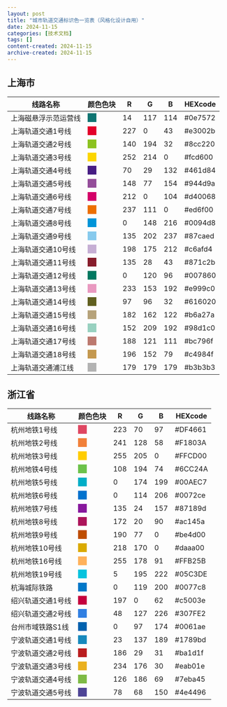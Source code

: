 ```yaml
---
layout: post
title: "城市轨道交通标识色一览表（风格化设计自用）"
date: 2024-11-15
categories: [技术文档]
tags: []
content-created: 2024-11-15
archive-created: 2024-11-15
---
```


## 上海市

| 线路名称 | 颜色色块 | R | G | B | HEXcode |
| --- |---| --- | --- | --- | --- |
| 上海磁悬浮示范运营线 | <span style='display:inline-block;width:20px;height:20px;background-color:#0e7572'></span> | 14 | 117 | 114 | #0e7572 |
| 上海轨道交通1号线 | <span style='display:inline-block;width:20px;height:20px;background-color:#e3002b'></span> | 227 | 0 | 43 | #e3002b |
| 上海轨道交通2号线 | <span style='display:inline-block;width:20px;height:20px;background-color:#8cc220'></span> | 140 | 194 | 32 | #8cc220 |
| 上海轨道交通3号线 | <span style='display:inline-block;width:20px;height:20px;background-color:#fcd600'></span> | 252 | 214 | 0 | #fcd600 |
| 上海轨道交通4号线 | <span style='display:inline-block;width:20px;height:20px;background-color:#461d84'></span> | 70 | 29 | 132 | #461d84 |
| 上海轨道交通5号线 | <span style='display:inline-block;width:20px;height:20px;background-color:#944d9a'></span> | 148 | 77 | 154 | #944d9a |
| 上海轨道交通6号线 | <span style='display:inline-block;width:20px;height:20px;background-color:#d40068'></span> | 212 | 0 | 104 | #d40068 |
| 上海轨道交通7号线 | <span style='display:inline-block;width:20px;height:20px;background-color:#ed6f00'></span> | 237 | 111 | 0 | #ed6f00 |
| 上海轨道交通8号线 | <span style='display:inline-block;width:20px;height:20px;background-color:#0094d8'></span> | 0 | 148 | 216 | #0094d8 |
| 上海轨道交通9号线 | <span style='display:inline-block;width:20px;height:20px;background-color:#87caed'></span> | 135 | 202 | 237 | #87caed |
| 上海轨道交通10号线 | <span style='display:inline-block;width:20px;height:20px;background-color:#c6afd4'></span> | 198 | 175 | 212 | #c6afd4 |
| 上海轨道交通11号线 | <span style='display:inline-block;width:20px;height:20px;background-color:#871c2b'></span> | 135 | 28 | 43 | #871c2b |
| 上海轨道交通12号线 | <span style='display:inline-block;width:20px;height:20px;background-color:#007860'></span> | 0 | 120 | 96 | #007860 |
| 上海轨道交通13号线 | <span style='display:inline-block;width:20px;height:20px;background-color:#e999c0'></span> | 233 | 153 | 192 | #e999c0 |
| 上海轨道交通14号线 | <span style='display:inline-block;width:20px;height:20px;background-color:#616020'></span> | 97 | 96 | 32 | #616020 |
| 上海轨道交通15号线 | <span style='display:inline-block;width:20px;height:20px;background-color:#b6a27a'></span> | 182 | 162 | 122 | #b6a27a |
| 上海轨道交通16号线 | <span style='display:inline-block;width:20px;height:20px;background-color:#98d1c0'></span> | 152 | 209 | 192 | #98d1c0 |
| 上海轨道交通17号线 | <span style='display:inline-block;width:20px;height:20px;background-color:#bc796f'></span> | 188 | 121 | 111 | #bc796f |
| 上海轨道交通18号线 | <span style='display:inline-block;width:20px;height:20px;background-color:#c4984f'></span> | 196 | 152 | 79 | #c4984f |
| 上海轨道交通浦江线 | <span style='display:inline-block;width:20px;height:20px;background-color:#b3b3b3'></span> | 179 | 179 | 179 | #b3b3b3 |

## 浙江省

| 线路名称 | 颜色色块 | R | G | B | HEXcode |
| --- |---| --- | --- | --- | --- |
| 杭州地铁1号线 | <span style='display:inline-block;width:20px;height:20px;background-color:#DF4661'></span> | 223 | 70 | 97 | #DF4661 |
| 杭州地铁2号线 | <span style='display:inline-block;width:20px;height:20px;background-color:#F1803A'></span> | 241 | 128 | 58 | #F1803A |
| 杭州地铁3号线 | <span style='display:inline-block;width:20px;height:20px;background-color:#FFCD00'></span> | 255 | 205 | 0 | #FFCD00 |
| 杭州地铁4号线 | <span style='display:inline-block;width:20px;height:20px;background-color:#6CC24A'></span> | 108 | 194 | 74 | #6CC24A |
| 杭州地铁5号线 | <span style='display:inline-block;width:20px;height:20px;background-color:#00AEC7'></span> | 0 | 174 | 199 | #00AEC7 |
| 杭州地铁6号线 | <span style='display:inline-block;width:20px;height:20px;background-color:#0072ce'></span> | 0 | 114 | 206 | #0072ce |
| 杭州地铁7号线 | <span style='display:inline-block;width:20px;height:20px;background-color:#87189d'></span> | 135 | 24 | 157 | #87189d |
| 杭州地铁8号线 | <span style='display:inline-block;width:20px;height:20px;background-color:#ac145a'></span> | 172 | 20 | 90 | #ac145a |
| 杭州地铁9号线 | <span style='display:inline-block;width:20px;height:20px;background-color:#be4d00'></span> | 190 | 77 | 0 | #be4d00 |
| 杭州地铁10号线 | <span style='display:inline-block;width:20px;height:20px;background-color:#daaa00'></span> | 218 | 170 | 0 | #daaa00 |
| 杭州地铁16号线 | <span style='display:inline-block;width:20px;height:20px;background-color:#FFB25B'></span> | 255 | 178 | 91 | #FFB25B |
| 杭州地铁19号线 | <span style='display:inline-block;width:20px;height:20px;background-color:#05C3DE'></span> | 5 | 195 | 222 | #05C3DE |
| 杭海城际铁路 | <span style='display:inline-block;width:20px;height:20px;background-color:#0077c8'></span> | 0 | 119 | 200 | #0077c8 |
| 绍兴轨道交通1号线 | <span style='display:inline-block;width:20px;height:20px;background-color:#c5003e'></span> | 197 | 0 | 62 | #c5003e |
| 绍兴轨道交通2号线 | <span style='display:inline-block;width:20px;height:20px;background-color:#307FE2'></span> | 48 | 127 | 226 | #307FE2 |
| 台州市域铁路S1线 | <span style='display:inline-block;width:20px;height:20px;background-color:#0061ae'></span> | 0 | 97 | 174 | #0061ae |
| 宁波轨道交通1号线 | <span style='display:inline-block;width:20px;height:20px;background-color:#1789bd'></span> | 23 | 137 | 189 | #1789bd |
| 宁波轨道交通2号线 | <span style='display:inline-block;width:20px;height:20px;background-color:#ba1d1f'></span> | 186 | 29 | 31 | #ba1d1f |
| 宁波轨道交通3号线 | <span style='display:inline-block;width:20px;height:20px;background-color:#eab01e'></span> | 234 | 176 | 30 | #eab01e |
| 宁波轨道交通4号线 | <span style='display:inline-block;width:20px;height:20px;background-color:#7eba45'></span> | 126 | 186 | 69 | #7eba45 |
| 宁波轨道交通5号线 | <span style='display:inline-block;width:20px;height:20px;background-color:#4e4496'></span> | 78 | 68 | 150 | #4e4496 |
